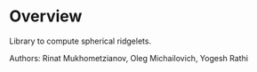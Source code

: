 # Overview
Library to compute spherical ridgelets.

Authors: Rinat Mukhometzianov, Oleg Michailovich, Yogesh Rathi

